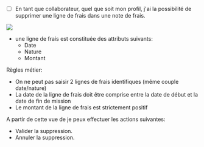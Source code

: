 * [ ] En tant que collaborateur, quel que soit mon profil, j'ai la possibilité de supprimer une ligne de frais dans une note de frais.

![](https://github.com/DiginamicFormation/ressources-atelier/raw/master/gestion-des-missions/Saisie.frais.suppression.png)

* une ligne de frais est constituée des attributs suivants:
  * Date
  * Nature
  * Montant

Règles métier:
  * On ne peut pas saisir 2 lignes de frais identifiques (même couple date/nature)  
  * La date de la ligne de frais doit être comprise entre la date de début et la date de fin de mission
  * Le montant de la ligne de frais est strictement positif
  
A partir de cette vue de je peux effectuer les actions suivantes:
* Valider la suppression.
* Annuler la suppression.

